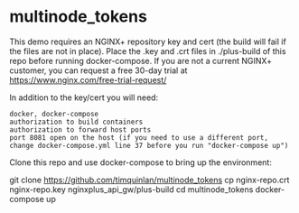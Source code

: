 # multinode_tokens

This demo requires an NGINX+ repository key and cert (the build will fail if the files are not in place). Place the .key and .crt files in ./plus-build of this repo before running docker-compose. If you are not a current NGINX+ customer, you can request a free 30-day trial at https://www.nginx.com/free-trial-request/

In addition to the key/cert you will need:

    docker, docker-compose
    authorization to build containers
    authorization to forward host ports
    port 8081 open on the host (if you need to use a different port, change docker-compose.yml line 37 before you run "docker-compose up")

Clone this repo and use docker-compose to bring up the environment:


git clone https://github.com/timquinlan/multinode_tokens
cp nginx-repo.crt nginx-repo.key nginxplus_api_gw/plus-build
cd multinode_tokens
docker-compose up
